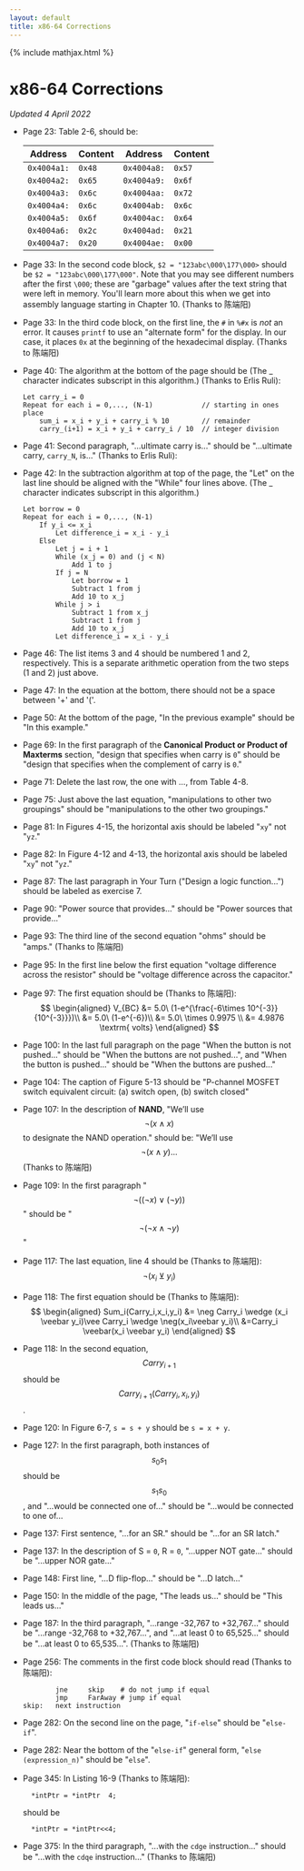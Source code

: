 ```yaml
---
layout: default
title: x86-64 Corrections
---
```

{% include mathjax.html %}
# x86-64 Corrections

*Updated 4 April 2022*

- Page 23: Table 2-6, should be:
    
    |   Address   | Content |   Address    | Content |
    | ----------- | ------- | ------------ | ------- |
    | `0x4004a1:` | `0x48`  | `0x4004a8:`  | `0x57`  |
    | `0x4004a2:` | `0x65`  | `0x4004a9:`  | `0x6f`  |
    | `0x4004a3:` | `0x6c`  | `0x4004aa:`  | `0x72`  |
    | `0x4004a4:` | `0x6c`  | `0x4004ab:`  | `0x6c`  |
    | `0x4004a5:` | `0x6f`  | `0x4004ac:`  | `0x64`  |
    | `0x4004a6:` | `0x2c`  | `0x4004ad:`  | `0x21`  |
    | `0x4004a7:` | `0x20`  | `0x4004ae:`  | `0x00`  |
- Page 33: In the second code block, `$2 = "123abc\000\177\000>` should be `$2 = "123abc\000\177\000"`. Note that you may see different numbers after the first `\000`; these are "garbage" values after the text string that were left in memory. You'll learn more about this when we get into assembly language starting in Chapter 10. (Thanks to 陈端阳)
- Page 33: In the third code block, on the first line, the `#` in `%#x` is *not* an error. It causes `printf` to use an "alternate form" for the display. In our case, it places `0x` at the beginning of the hexadecimal display. (Thanks to 陈端阳)
- Page 40: The algorithm at the bottom of the page should be (The _ character indicates subscript in this algorithm.) (Thanks to Erlis Ruli):
    ```
    Let carry_i = 0
    Repeat for each i = 0,..., (N-1)            // starting in ones place
        sum_i = x_i + y_i + carry_i % 10        // remainder
        carry_(i+1) = x_i + y_i + carry_i / 10  // integer division
    ```
- Page 41: Second paragraph, "...ultimate carry is..." should be "...ultimate carry, `carry_N`, is..." (Thanks to Erlis Ruli):

- Page 42: In the subtraction algorithm at top of the page, the "Let" on the last line should be aligned with the "While" four lines above. (The _ character indicates subscript in this algorithm.)
    ```
    Let borrow = 0
    Repeat for each i = 0,..., (N-1)
        If y_i <= x_i
            Let difference_i = x_i - y_i
        Else
            Let j = i + 1
            While (x_j = 0) and (j < N)
                Add 1 to j
            If j = N
                Let borrow = 1
                Subtract 1 from j
                Add 10 to x_j
            While j > i
                Subtract 1 from x_j
                Subtract 1 from j
                Add 10 to x_j
            Let difference_i = x_i - y_i
    ```
- Page 46: The list items 3 and 4 should be numbered 1 and 2, respectively. This is a separate arithmetic operation from the two steps (1 and 2) just above.
- Page 47: In the equation at the bottom, there should not be a space between '+' and '('.
- Page 50: At the bottom of the page, "In the previous example" should be "In this example."
- Page 69: In the first paragraph of the **Canonical Product or Product of Maxterms** section, "design that specifies when carry is `0`" should be "design that specifies when the complement of carry is `0`."
- Page 71: Delete the last row, the one with ..., from Table 4-8.
- Page 75: Just above the last equation, "manipulations to other two groupings" should be "manipulations to the other two groupings."
- Page 81: In Figures 4-15, the horizontal axis should be labeled "`xy`" not "`yz`."
- Page 82: In Figure 4-12 and 4-13, the horizontal axis should be labeled "`xy`" not "`yz`."
- Page 87: The last paragraph in Your Turn ("Design a logic function...") should be labeled as exercise 7.
- Page 90: "Power source that provides..." should be "Power sources that provide..."
- Page 93: The third line of the second equation "ohms" should be "amps." (Thanks to 陈端阳)
- Page 95: In the first line below the first equation "voltage difference across the resistor" should be "voltage difference across the capacitor."
- Page 97: The first equation should be (Thanks to 陈端阳):
  $$
  \begin{aligned}
    V_{BC} &= 5.0\ (1-e^{\frac{-6\times 10^{-3}}{10^{-3}}})\\
           &= 5.0\ (1-e^{-6})\\
           &= 5.0\ \times 0.9975 \\
           &= 4.9876 \textrm{ volts}
  \end{aligned}
  $$
- Page 100: In the last full paragraph on the page "When the button is not pushed..." should be "When the buttons are not pushed...", and "When the button is pushed..." should be "When the buttons are pushed..."
- Page 104: The caption of Figure 5-13 should be "P-channel MOSFET switch equivalent circuit: (a) switch open, (b) switch closed"
- Page 107: In the description of **NAND**, "We’ll use $$\neg(x \wedge x)$$ to designate the NAND operation." should be: "We’ll use $$\neg(x \wedge y)...$$ (Thanks to 陈端阳)
- Page 109: In the first paragraph "$$\neg ((\neg x) \vee (\neg y))$$" should be "$$\neg (\neg x \wedge \neg y)$$"
- Page 117: The last equation, line 4 should be (Thanks to 陈端阳): $$\neg(x_i \veebar y_i)$$
- Page 118: The first equation should be (Thanks to 陈端阳):
  $$
  \begin{aligned}
    Sum_i(Carry_i,x_i,y_i) &= \neg Carry_i \wedge (x_i \veebar y_i)\vee Carry_i \wedge \neg(x_i\veebar y_i)\\
                           &=Carry_i \veebar(x_i \veebar y_i)
  \end{aligned}
  $$
- Page 118: In the second equation, $$Carry_{i+1}$$ should be $$Carry_{i+1}(Carry_i,x_i,y_i)$$.
- Page 120: In Figure 6-7, `s = s + y` should be `s = x + y`.
- Page 127: In the first paragraph, both instances of $$s_{0}s_{1}$$ should be $$s_{1}s_{0}$$, and "...would be connected one of..." should be "...would be connected to one of...
- Page 137: First sentence, "...for an SR." should be "...for an SR latch."
- Page 137: In the description of S = `0`, R = `0`, "...upper NOT gate..." should be "...upper NOR gate..."
- Page 148: First line, "...D flip-flop..." should be "...D latch..."
- Page 150: In the middle of the page, "The leads us..." should be "This leads us..."
- Page 187: In the third paragraph, "...range -32,767 to +32,767..." should be "...range -32,768 to +32,767...", and "...at least 0 to 65,525..." should be "...at least 0 to 65,535...". (Thanks to 陈端阳)
- Page 256: The comments in the first code block should read (Thanks to 陈端阳):
    ```
            jne     skip    # do not jump if equal
            jmp     FarAway # jump if equal
    skip:   next instruction
    ```
- Page 282: On the second line on the page, "`if-else`" should be "`else-if`".
- Page 282: Near the bottom of the "`else-if`" general form, "`else (expression_n)`" should be "`else`".
- Page 345: In Listing 16-9 (Thanks to 陈端阳):
    ```
      *intPtr = *intPtr  4;
    ```
    should be
    ```
      *intPtr = *intPtr<<4;
    ```
- Page 375: In the third paragraph, "...with the `cdge` instruction..." should be "...with the `cdqe` instruction..." (Thanks to 陈端阳)
